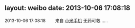 layout: weibo
date: 2013-10-06 17:08:18
---
2013-10-06 17:08:18  &nbsp;&nbsp;&nbsp;&nbsp;&nbsp;&nbsp; 来自 <a href="http://app.weibo.com/t/feed/22zMnn" rel="nofollow">小米手机</a>
无药可救…… ​​​
